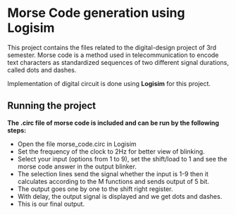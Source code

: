 # Morse Code generation using Logisim 

This project contains the files related to the digital-design project of 3rd semester. Morse code is a method used in telecommunication to encode text characters as standardized sequences of two different signal durations, called dots and dashes.

Implementation of digital circuit is done using **Logisim** for this project.

## Running the project
**The .circ file of morse code is included and can be run by the following steps:**
-	Open the file morse_code.circ in Logisim
-	Set the frequency of the clock to 2Hz for better view of blinking.
-	Select your input (options from 1 to 9), set the shift/load to 1 and see the morse code answer in the output blinker.
-	The selection lines send the signal whether the input is 1-9 then it calculates according to the M functions and sends output of 5 bit.
-	The output goes one by one to the shift right register.
-	With delay, the output signal is displayed and we get dots and dashes.
-	This is our final output.
